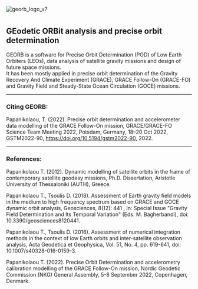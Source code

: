 ![georb_logo_v7](https://user-images.githubusercontent.com/102968112/182955140-320d8bae-7220-4e0c-8c9d-60481c1ce031.png)


# 

## GEodetic ORBit analysis and precise orbit determination
  
GEORB is a software for Precise Orbit Determination (POD) of Low Earth Orbiters (LEOs), data analysis of satellite gravity missions and design of future space missions. 	
It has been mostly applied in precise orbit determination of the Gravity Recovery And Climate Experiment (GRACE), GRACE Follow-On (GRACE-FO) and Gravity Field and Steady-State Ocean Circulation (GOCE) missions.   


---
### Citing GEORB: 

Papanikolaou, T. (2022). Precise orbit determination and accelerometer data modelling of the GRACE Follow-On mission, GRACE/GRACE-FO Science Team Meeting 2022, Potsdam, Germany, 18–20 Oct 2022, GSTM2022-90, https://doi.org/10.5194/gstm2022-90, 2022.

---
### References:

Papanikolaou T. (2012). Dynamic modelling of satellite orbits in the frame of contemporary satellite geodesy missions, Ph.D. Dissertation, Aristotle University of Thessaloniki (AUTH), Greece.

Papanikolaou T., Tsoulis D. (2018). Assessment of Earth gravity field models in the medium to high frequency spectrum based on GRACE and GOCE dynamic orbit analysis, Geosciences, 8(12): 441 , In: Special Issue "Gravity Field Determination and Its Temporal Variation" (Eds. M. Bagherbandi), doi: 10.3390/geosciences8120441.
  
Papanikolaou T., Tsoulis D. (2016). Assessment of numerical integration methods in the context of low Earth orbits and inter-satellite observation analysis, Acta Geodetica et Geophysica, Vol. 51, No. 4, pp. 619-641, doi: 10.1007/s40328-016-0159-3.  

Papanikolaou T. (2022). Precise Orbit Determination and accelerometry calibration modelling of the GRACE Follow-On mission, Nordic Geodetic Commission (NKG) General Assembly, 5-8 September 2022, Copenhagen, Denmark.
